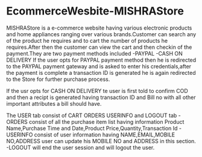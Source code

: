 # EcommerceWesbite-MISHRAStore
MISHRAStore is a e-commerce website having various electronic products and home appliances ranging over various brands.Customer can search any of the product he requires and to cart the number of products he requires.After then the customer can view the cart and then checkin of the payment.They are two payment methods included -PAYPAL
-CASH ON DELIVERY
If the user opts for PAYPAL payment method then he is redirected to the PAYPAL payment gateway and is asked to enter his credentials,after the payment is complete  a  transaction ID is generated he is again redirected to the Store for further purchase process.

If the usr opts for CASH ON DELIVERY te user is first told to confirm COD and then a recipt is generated having transaction ID and Bill no with all other important attributes a bill should have.

The USER tab consist of CART ORDERS USERINFO and LOGOUT tab
-ORDERS consist of all the purchase item list having information Product Name,Purchase Time and Date,Product Price,Quantity,Transaction Id
-USERINFO consist of user information having NAME,EMAIL,MOBILE NO,ADDRESS user can update his MOBILE NO and ADDRESS in this section.
-LOGOUT will end the user session and will logout the user. 



